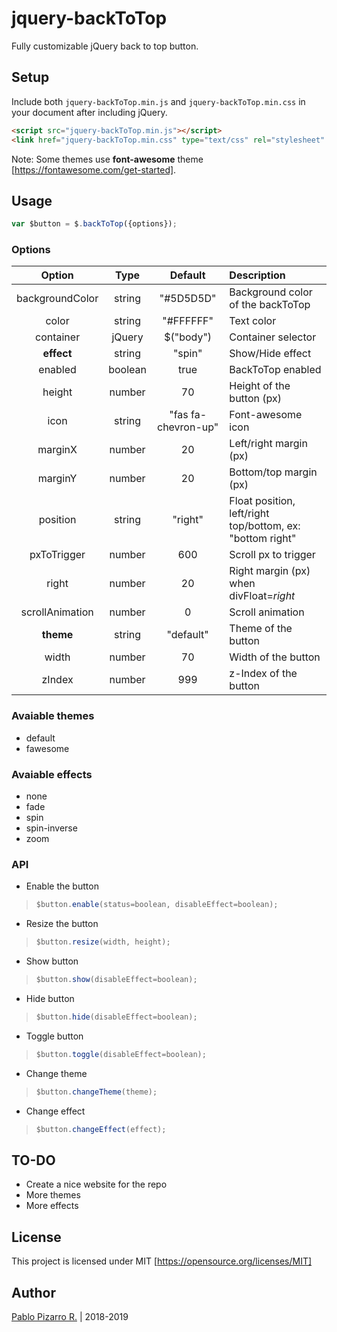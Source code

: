 # jquery-backToTop

Fully customizable jQuery back to top button.

## Setup

Include both ``` jquery-backToTop.min.js ``` and ``` jquery-backToTop.min.css ``` in your document after including jQuery.

```html
<script src="jquery-backToTop.min.js"></script>
<link href="jquery-backToTop.min.css" type="text/css" rel="stylesheet" media="screen">
```

Note: Some themes use **font-awesome** theme [https://fontawesome.com/get-started].

## Usage

```javascript
var $button = $.backToTop({options});
```

### Options

| Option | Type | Default | Description |
| :-:|:-:|:-:|:--|
| backgroundColor | string | "#5D5D5D" | Background color of the backToTop |
| color | string | "#FFFFFF" | Text color |
| container | jQuery | $("body") | Container selector |
| **effect** | string | "spin" | Show/Hide effect |
| enabled | boolean | true | BackToTop enabled |
| height | number | 70 | Height of the button (px) |
| icon | string | "fas fa-chevron-up" | Font-awesome icon |
| marginX | number | 20 | Left/right margin (px) |
| marginY | number | 20 | Bottom/top margin (px) |
| position | string | "right" | Float position, left/right top/bottom, ex: "bottom right" |
| pxToTrigger | number | 600 | Scroll px to trigger |
| right | number | 20 | Right margin (px) when divFloat=*right* |
| scrollAnimation | number | 0 | Scroll animation |
| **theme** | string | "default" | Theme of the button |
| width | number | 70 | Width of the button |
| zIndex | number | 999 | z-Index of the button |

### Avaiable themes

- default
- fawesome

### Avaiable effects

- none
- fade
- spin
- spin-inverse
- zoom

### API

- Enable the button

>```javascript
>$button.enable(status=boolean, disableEffect=boolean);
>```

- Resize the button

>```javascript
>$button.resize(width, height);
>```

- Show button

>```javascript
>$button.show(disableEffect=boolean);
>```

- Hide button

>```javascript
>$button.hide(disableEffect=boolean);
>```

- Toggle button

>```javascript
>$button.toggle(disableEffect=boolean);
>```

- Change theme

>```javascript
>$button.changeTheme(theme);
>```

- Change effect

>```javascript
>$button.changeEffect(effect);
>```

## TO-DO

- Create a nice website for the repo
- More themes
- More effects

## License

This project is licensed under MIT [https://opensource.org/licenses/MIT]

## Author

<a href="https://ppizarror.com" title="ppizarror">Pablo Pizarro R.</a> | 2018-2019
